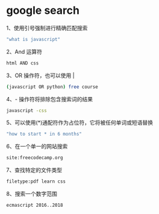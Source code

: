 # google search

1、使用引号强制进行精确匹配搜索

```bash
"what is javascript"
```

2、And 运算符

```bash
html AND css
```

3、OR 操作符，也可以使用 | 

```bash
(javascript OR python) free course
```

4、- 操作符将排除包含搜索词的结果

```bash
javascript -css
```

5、可以使用(*)通配符作为占位符，它将被任何单词或短语替换

```bash
"how to start * in 6 months"
```

6、在一个单一的网站搜索

```bash
site:freecodecamp.org
```

7、查找特定的文件类型

```bash
filetype:pdf learn css
```

8、搜索一个数字范围

```bash
ecmascript 2016..2018
```
